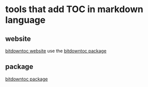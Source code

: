 # tools that add TOC in markdown language
## website
[bitdowntoc website](https://derlin.github.io/bitdowntoc/) use the [bitdowntoc package](https://github.com/derlin/bitdowntoc)

## package
[bitdowntoc package](https://github.com/derlin/bitdowntoc)



